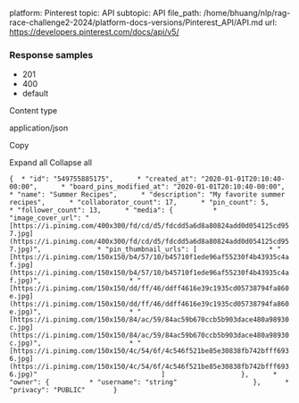 platform: Pinterest
topic: API
subtopic: API
file_path: /home/bhuang/nlp/rag-race-challenge2-2024/platform-docs-versions/Pinterest_API/API.md
url: https://developers.pinterest.com/docs/api/v5/


### Response samples

* 201
* 400
* default

Content type

application/json

Copy

Expand all Collapse all

`{  * "id": "549755885175",      * "created_at": "2020-01-01T20:10:40-00:00",      * "board_pins_modified_at": "2020-01-01T20:10:40-00:00",      * "name": "Summer Recipes",      * "description": "My favorite summer recipes",      * "collaborator_count": 17,      * "pin_count": 5,      * "follower_count": 13,      * "media": {          * "image_cover_url": "[https://i.pinimg.com/400x300/fd/cd/d5/fdcdd5a6d8a80824add0d054125cd957.jpg](https://i.pinimg.com/400x300/fd/cd/d5/fdcdd5a6d8a80824add0d054125cd957.jpg)",              * "pin_thumbnail_urls": [                  * "[https://i.pinimg.com/150x150/b4/57/10/b45710f1ede96af55230f4b43935c4af.jpg](https://i.pinimg.com/150x150/b4/57/10/b45710f1ede96af55230f4b43935c4af.jpg)",                      * "[https://i.pinimg.com/150x150/dd/ff/46/ddff4616e39c1935cd05738794fa860e.jpg](https://i.pinimg.com/150x150/dd/ff/46/ddff4616e39c1935cd05738794fa860e.jpg)",                      * "[https://i.pinimg.com/150x150/84/ac/59/84ac59b670ccb5b903dace480a98930c.jpg](https://i.pinimg.com/150x150/84/ac/59/84ac59b670ccb5b903dace480a98930c.jpg)",                      * "[https://i.pinimg.com/150x150/4c/54/6f/4c546f521be85e30838fb742bfff6936.jpg](https://i.pinimg.com/150x150/4c/54/6f/4c546f521be85e30838fb742bfff6936.jpg)"                               ]                   },      * "owner": {          * "username": "string"                   },      * "privacy": "PUBLIC"       }`